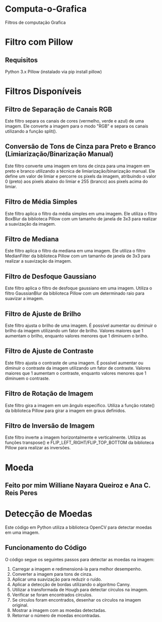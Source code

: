 # Computa-o-Grafica
Filtros de computação Grafica

# Filtro com Pillow

## Requisitos

Python 3.x
Pillow (instalado via pip install pillow)

# Filtros Disponíveis

## Filtro de Separação de Canais RGB

Este filtro separa os canais de cores (vermelho, verde e azul) de uma imagem. Ele converte a imagem para o modo "RGB" e separa os canais utilizando a função split().

## Conversão de Tons de Cinza para Preto e Branco (Limiarização/Binarização Manual)

Este filtro converte uma imagem em tons de cinza para uma imagem em preto e branco utilizando a técnica de limiarização/binarização manual. Ele define um valor de limiar e percorre os pixels da imagem, atribuindo o valor 0 (preto) aos pixels abaixo do limiar e 255 (branco) aos pixels acima do limiar.

## Filtro de Média Simples

Este filtro aplica o filtro da média simples em uma imagem. Ele utiliza o filtro BoxBlur da biblioteca Pillow com um tamanho de janela de 3x3 para realizar a suavização da imagem.

## Filtro de Mediana

Este filtro aplica o filtro da mediana em uma imagem. Ele utiliza o filtro MedianFilter da biblioteca Pillow com um tamanho de janela de 3x3 para realizar a suavização da imagem.

## Filtro de Desfoque Gaussiano

Este filtro aplica o filtro de desfoque gaussiano em uma imagem. Utiliza o filtro GaussianBlur da biblioteca Pillow com um determinado raio para suavizar a imagem.

## Filtro de Ajuste de Brilho

Este filtro ajusta o brilho de uma imagem. É possível aumentar ou diminuir o brilho da imagem utilizando um fator de brilho. Valores maiores que 1 aumentam o brilho, enquanto valores menores que 1 diminuem o brilho.

## Filtro de Ajuste de Contraste

Este filtro ajusta o contraste de uma imagem. É possível aumentar ou diminuir o contraste da imagem utilizando um fator de contraste. Valores maiores que 1 aumentam o contraste, enquanto valores menores que 1 diminuem o contraste.

## Filtro de Rotação de Imagem

Este filtro gira a imagem em um ângulo específico. Utiliza a função rotate() da biblioteca Pillow para girar a imagem em graus definidos.

## Filtro de Inversão de Imagem

Este filtro inverte a imagem horizontalmente e verticalmente. Utiliza as funções transpose() e FLIP_LEFT_RIGHT/FLIP_TOP_BOTTOM da biblioteca Pillow para realizar as inversões.

# Moeda 

## Feito por mim Williane Nayara Queiroz e Ana C. Reis Peres

# Detecção de Moedas

Este código em Python utiliza a biblioteca OpenCV para detectar moedas em uma imagem.

## Funcionamento do Código

O código segue os seguintes passos para detectar as moedas na imagem:

1. Carregar a imagem e redimensioná-la para melhor desempenho.
2. Converter a imagem para tons de cinza.
3. Aplicar uma suavização para reduzir o ruído.
4. Aplicar a detecção de bordas utilizando o algoritmo Canny.
5. Utilizar a transformada de Hough para detectar círculos na imagem.
6. Verificar se foram encontrados círculos.
7. Se círculos foram encontrados, desenhar os círculos na imagem original.
8. Mostrar a imagem com as moedas detectadas.
9. Retornar o número de moedas encontradas.




